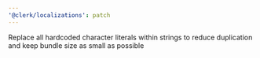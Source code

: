 ```yaml
---
'@clerk/localizations': patch
---
```


Replace all hardcoded character literals within strings to reduce duplication and keep bundle size as small as possible
